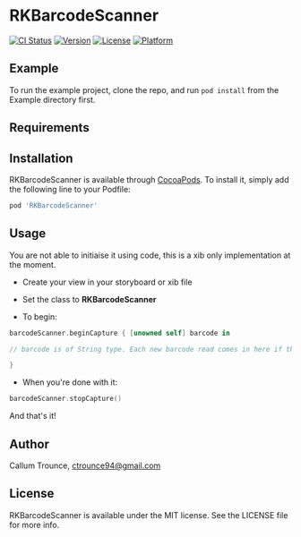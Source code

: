 # RKBarcodeScanner

[![CI Status](http://img.shields.io/travis/cmtrounce/RKBarcodeScanner.svg?style=flat)](https://travis-ci.org/cmtrounce/RKBarcodeScanner)
[![Version](https://img.shields.io/cocoapods/v/RKBarcodeScanner.svg?style=flat)](http://cocoapods.org/pods/RKBarcodeScanner)
[![License](https://img.shields.io/cocoapods/l/RKBarcodeScanner.svg?style=flat)](http://cocoapods.org/pods/RKBarcodeScanner)
[![Platform](https://img.shields.io/cocoapods/p/RKBarcodeScanner.svg?style=flat)](http://cocoapods.org/pods/RKBarcodeScanner)

## Example

To run the example project, clone the repo, and run `pod install` from the Example directory first.

## Requirements

## Installation

RKBarcodeScanner is available through [CocoaPods](http://cocoapods.org). To install
it, simply add the following line to your Podfile:

```ruby
pod 'RKBarcodeScanner'
```

## Usage

You are not able to initiaise it using code, this is a xib only implementation at the moment.

* Create your view in your storyboard or xib file

* Set the class to **RKBarcodeScanner**

* To begin:

```swift
barcodeScanner.beginCapture { [unowned self] barcode in

// barcode is of String type. Each new barcode read comes in here if the scanner is active.

}
```

* When you're done with it:

```swift
barcodeScanner.stopCapture()
```

And that's it!

## Author

Callum Trounce, ctrounce94@gmail.com

## License

RKBarcodeScanner is available under the MIT license. See the LICENSE file for more info.
